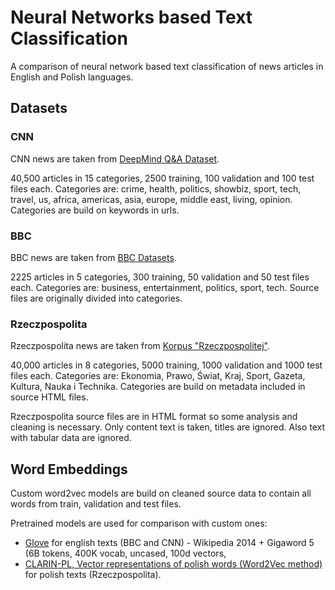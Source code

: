 # Neural Networks based Text Classification

A comparison of neural network based text classification of news articles in English and Polish languages.

## Datasets

### CNN
CNN news are taken from [DeepMind Q&A Dataset](https://cs.nyu.edu/~kcho/DMQA/).

40,500 articles in 15 categories, 2500 training, 100 validation and 100 test files each. Categories are: crime, health, politics, showbiz, sport, tech, travel, us, africa, americas, asia, europe, middle east, living, opinion. Categories are build on keywords in urls.

### BBC
BBC news are taken from [BBC Datasets](http://mlg.ucd.ie/datasets/bbc.html).

2225 articles in 5 categories, 300 training, 50 validation and 50 test files each. Categories are: business, entertainment, politics, sport, tech. Source files are originally divided into categories.

### Rzeczpospolita
Rzeczpospolita news are taken from [Korpus "Rzeczpospolitej"](http://www.cs.put.poznan.pl/dweiss/research/rzeczpospolita/).

40,000 articles in 8 categories, 5000 training, 1000 validation and 1000 test files each. Categories are: Ekonomia, Prawo, Świat, Kraj, Sport, Gazeta, Kultura, Nauka i Technika. Categories are build on metadata included in source HTML files.

Rzeczpospolita source files are in HTML format so some analysis and cleaning is necessary. Only content text is taken, titles are ignored. Also text with tabular data are ignored.

## Word Embeddings

Custom word2vec models are build on cleaned source data to contain all words from train, validation and test files.

Pretrained models are used for comparison with custom ones:
- [Glove](https://nlp.stanford.edu/projects/glove/) for english texts (BBC and CNN) - Wikipedia 2014 + Gigaword 5 (6B tokens, 400K vocab, uncased, 100d vectors,
- [CLARIN-PL, Vector representations of polish words (Word2Vec method) ](https://clarin-pl.eu/dspace/handle/11321/327?show=full) for polish texts (Rzeczpospolita).


